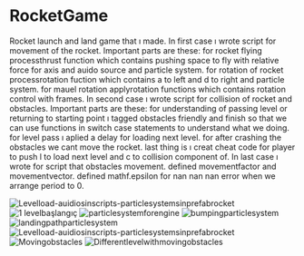# RocketGame
Rocket launch and land game that ı made.
In first case ı wrote script for movement of the rocket.
Important parts are these:
for rocket flying processthrust function which contains pushing space to fly with relative force for axis and auido source and particle system.
for rotation of rocket processrotation fuction which contains a to left and d to right and particle system.
for mauel rotation applyrotation functions which contains rotation control with frames.
In second case ı wrote script for collision of rocket and obstacles.
Important parts are these:
for understanding of passing level or returning to starting point ı tagged obstacles friendly and finish so that we can use functions in switch case statements to understand what we doing. 
for level pass ı aplied a delay for loading next level.
for after crashing the obstacles we cant move the rocket.
last thing is ı creat cheat code for player to push l to load next level and c to collision component of.
In last case ı wrote for script that obstacles movement.
defined movementfactor and movementvector.
defined mathf.epsilon for nan nan nan error when we arrange period to 0.
 





![Levelload-auidiosinscripts-particlesystemsinprefabrocket](https://user-images.githubusercontent.com/100224103/155862243-95508991-06a3-4ff6-b19c-463b735001e1.PNG)
![1 levelbaşlangıç](https://user-images.githubusercontent.com/100224103/155862244-ae7ffec6-2694-4aa6-8111-08a58d33c171.PNG)
![particlesystemforengine](https://user-images.githubusercontent.com/100224103/155862238-e74d583b-399f-4ca5-ba45-f580f2ab2d17.PNG)
![bumpingparticlesystem](https://user-images.githubusercontent.com/100224103/155862241-df32241e-b10d-405b-a13f-d3e98a42e411.PNG)
![landingpathparticlesystem](https://user-images.githubusercontent.com/100224103/155862242-26973841-e8c6-4675-85b3-ba4e2722fc8f.PNG)
![Levelload-auidiosinscripts-particlesystemsinprefabrocket](https://user-images.githubusercontent.com/100224103/155862243-95508991-06a3-4ff6-b19c-463b735001e1.PNG)
![Movingobstacles](https://user-images.githubusercontent.com/100224103/155862237-853cb32f-0bb1-4083-9b2d-7474e276582b.PNG)
![Differentlevelwithmovingobstacles](https://user-images.githubusercontent.com/100224103/155862236-4a19f38b-5c6a-48d7-86b5-a776ea757856.PNG)
